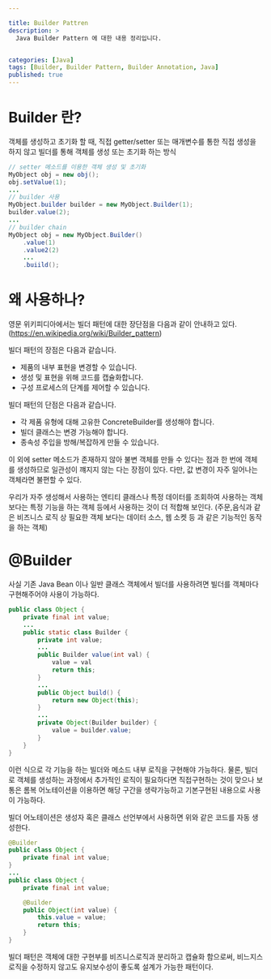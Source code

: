 ```yaml
---

title: Builder Pattren
description: >
  Java Builder Pattern 에 대한 내용 정리입니다.


categories: [Java]
tags: [Builder, Builder Pattern, Builder Annotation, Java]
published: true
---
```




# Builder 란?

객체를 생성하고 초기화 할 때, 직접 getter/setter 또는 매개변수를 통한 직접 생성을 하지 않고
빌더를 통해 객체를 생성 또는 초기화 하는 방식

```java
// setter 메소드를 이용한 객체 생성 및 초기화
MyObject obj = new obj();
obj.setValue(1);
...
// builder 사용
MyObject.builder builder = new MyObject.Builder(1);
builder.value(2);
...
// builder chain
MyObject obj = new MyObject.Builder()
    .value(1)
    .value2(2)
    ...
    .buiild();

```

# 왜 사용하나?

영문 위키피디아에서는 빌더 패턴에 대한 장단점을 다음과 같이 안내하고 있다. (https://en.wikipedia.org/wiki/Builder_pattern)

빌더 패턴의 장점은 다음과 같습니다.

- 제품의 내부 표현을 변경할 수 있습니다.
- 생성 및 표현을 위해 코드를 캡슐화합니다.
- 구성 프로세스의 단계를 제어할 수 있습니다.

빌더 패턴의 단점은 다음과 같습니다.

- 각 제품 유형에 대해 고유한 ConcreteBuilder를 생성해야 합니다.
- 빌더 클래스는 변경 가능해야 합니다.
- 종속성 주입을 방해/복잡하게 만들 수 있습니다.

이 외에 setter 메소드가 존재하지 않아 불변 객체를 만들 수 있다는 점과 한 번에 객체를 생성하므로 일관성이 꺠지지 않는 다는 장점이 있다. 다만, 값 변경이 자주 일어나는 객체라면 불편할 수 있다. 

우리가 자주 생성해서 사용하는 엔티티 클래스나 특정 데이터를 조회하여 사용하는 객체 보다는 특정 기능을 하는 객체 등에서 사용하는 것이
더 적합해 보인다.
(주문,음식과 같은 비즈니스 로직 상 필요한 객체 보다는 데이터 소스, 웹 소켓 등 과 같은 기능적인 동작을 하는 객체)

# @Builder

사실 기존 Java Bean 이나 일반 클래스 객체에서 빌더를 사용하려면 빌더를 객체마다 구현해주어야 사용이 가능하다.

```java
public class Object {
    private final int value;
    ...
    public static class Builder {
        private int value;
        ...
        public Builder value(int val) {
            value = val
            return this;
        }
        ...
        public Object build() {
            return new Object(this);
        }
        ...
        private Object(Builder builder) {
            value = builder.value;
        }
    }
}
```

이런 식으로 각 기능을 하는 빌더와 메소드 내부 로직을 구현해야 가능하다. 물론, 빌더로 객체를 생성하는 과정에서 추가적인 로직이 필요하다면 직접구현하는 것이 맞으나 보통은 롬복 어노테이션을 이용하면 해당 구간을 생략가능하고 기본구현된 내용으로 사용이 가능하다.

빌더 어노테이션은 생성자 혹은 클래스 선언부에서 사용하면 위와 같은 코드를 자동 생성한다.

```java
@Builder
public class Object {
    private final int value;
}
...
public class Object {
    private final int value;

    @Builder
    public Object(int value) {
        this.value = value;
        return this;
    }
}
```

빌더 패턴은 객체에 대한 구현부를 비즈니스로직과 분리하고 캡슐화 함으로써, 비느지스 로직을 수정하지 않고도 유지보수성이 좋도록 설계가 가능한 패턴이다.